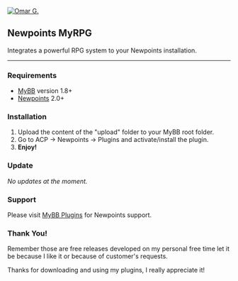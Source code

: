 [![Omar G.](http://omarg.me/public/images/logo.png "Omar G. MyBB Page")](http://omarg.me/mybb "Omar G. MyBB Page")

## Newpoints MyRPG
Integrates a powerful RPG system to your Newpoints installation.

***

### Requirements
- [MyBB](http://www.mybb.com/downloads "Download MyBB") version 1.8+
- [Newpoints](http://mods.mybb.com/view/newpoints "Download Newpoints") 2.0+

### Installation
1. Upload the content of the "upload" folder to your MyBB root folder.
2. Go to ACP -> Newpoints -> Plugins and activate/install the plugin.
3. __Enjoy!__

### Update
_No updates at the moment._

### Support
Please visit [MyBB Plugins](http://forums.mybb-plugins.com/Forum-NewPoints--49 "Visit MyBB Plugins") for Newpoints support.

### Thank You!
Remember those are free releases developed on my personal free time let it be because I like it or because of customer's requests.

Thanks for downloading and using my plugins, I really appreciate it!
